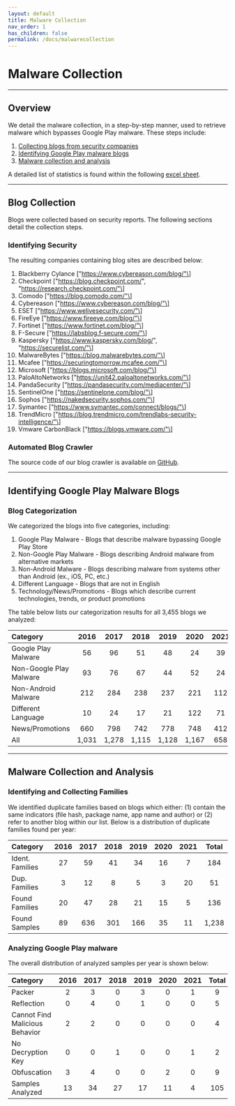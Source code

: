 ```yaml
---
layout: default
title: Malware Collection
nav_order: 1
has_children: false
permalink: /docs/malwarecollection
---
```


# Malware Collection
---

## Overview

We detail the malware collection, in a step-by-step manner, used to retrieve malware which bypasses Google Play malware. These steps include:

1. [Collecting blogs from security companies](#blog-collection)
2. [Identifying Google Play malware blogs](#identifying-google-play-malware-blogs)
3. [Malware collection and analysis](#malware-collection-and-analysis)

A detailed list of statistics is found within the following [excel sheet](../../../assets/data/excelsheets/malware_collection.xlsx). 

---

## Blog Collection

Blogs were collected based on security reports. The following sections detail the collection steps.

### Identifying Security 

The resulting companies containing blog sites are described below:

1. Blackberry Cylance \["https://www.cybereason.com/blog/"\]
2. Checkpoint \["https://blog.checkpoint.com/", "https://research.checkpoint.com/"\]
3. Comodo \["https://blog.comodo.com/"\]
4. Cybereason \["https://www.cybereason.com/blog/"\]
5. ESET \["https://www.welivesecurity.com/"\]
6. FireEye \["https://www.fireeye.com/blog/"\]
7. Fortinet \["https://www.fortinet.com/blog/"\]
8. F-Secure \["https://labsblog.f-secure.com/"\]
9. Kaspersky \["https://www.kaspersky.com/blog/", "https://securelist.com/"\]
10. MalwareBytes \["https://blog.malwarebytes.com/"\]
11. Mcafee \["https://securingtomorrow.mcafee.com/"\]
12. Microsoft \["https://blogs.microsoft.com/blog/"\]
13. PaloAltoNetworks \["https://unit42.paloaltonetworks.com/"\]
14. PandaSecurity \["https://pandasecurity.com/mediacenter/"\]
15. SentinelOne \["https://sentinelone.com/blog/"\]
16. Sophos \["https://nakedsecurity.sophos.com/"\]
17. Symantec \["https://www.symantec.com/connect/blogs/"\]
18. TrendMicro \["https://blog.trendmicro.com/trendlabs-security-intelligence/"\]
19. Vmware CarbonBlack \["https://blogs.vmware.com/"\]

### Automated Blog Crawler

The source code of our blog crawler is available on [GitHub](https://github.com/hello-from-anon-researcher/BlogScrapeUtilities/).

---

## Identifying Google Play Malware Blogs

### Blog Categorization

We categorized the blogs into five categories, including:

1. Google Play Malware - Blogs that describe malware bypassing Google Play Store
2. Non-Google Play Malware - Blogs describing Android malware from alternative markets
3. Non-Android Malware - Blogs describing malware from systems other than Android (ex., iOS, PC, etc.)
4. Different Language - Blogs that are not in English
5. Technology/News/Promotions - Blogs which describe current technologies, trends, or product promotions

The table below lists our categorization results for all 3,455 blogs we analyzed:

|Category|2016|2017|2018|2019|2020|2021|Total|
|:-------------------------------|:------------------:|:------:|:------:|:------:|:------:|:------:|:------:|
|Google Play Malware|56|96|51|48|24|39|314|
|Non-Google Play Malware|93|76|67|44|52|24|356|
|Non-Android Malware|212|284|238|237|221|112|1,304|
|Different Language|10|24|17|21|122|71|265|
|News/Promotions|660|798|742|778|748|412|4,138|
|All|1,031|1,278|1,115|1,128|1,167|658|6,377|

---

## Malware Collection and Analysis

### Identifying and Collecting Families

We identified duplicate families based on blogs which either: (1) contain the same indicators (file hash, package name, app name and author) or (2) refer to another blog within our list. Below is a distribution of duplicate families found per year:

|Category|2016|2017|2018|2019|2020|2021|Total|
|:-------------------------------|:------------------:|:------:|:------:|:------:|:------:|:------:|:------:|
|Ident. Families|27|59|41|34|16|7|184|
|Dup. Families|3|12|8|5|3|20|51|
|Found Families|20|47|28|21|15|5|136|
|Found Samples|89|636|301|166|35|11|1,238|

### Analyzing Google Play malware

The overall distribution of analyzed samples per year is shown below:

|Category|2016|2017|2018|2019|2020|2021|Total|
|:-------------------------------|:------------------:|:------:|:------:|:------:|:------:|:------:|:------:|
|Packer|2|3|0|3|0|1|9|
|Reflection|0|4|0|1|0|0|5|
|Cannot Find Malicious Behavior|2|2|0|0|0|0|4|
|No Decryption Key|0|0|1|0|0|1|2|
|Obfuscation|3|4|0|0|2|0|9|
|Samples Analyzed|13|34|27|17|11|4|105|
